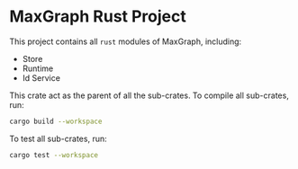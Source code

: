 # MaxGraph Rust Project

This project contains all `rust` modules of MaxGraph, including:
- Store
- Runtime
- Id Service

This crate act as the parent of all the sub-crates. To compile all sub-crates, run:

```bash
cargo build --workspace
```

To test all sub-crates, run:

```bash
cargo test --workspace
```

